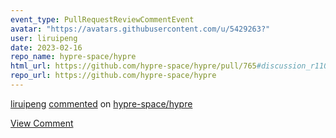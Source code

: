 ```yaml
---
event_type: PullRequestReviewCommentEvent
avatar: "https://avatars.githubusercontent.com/u/5429263?"
user: liruipeng
date: 2023-02-16
repo_name: hypre-space/hypre
html_url: https://github.com/hypre-space/hypre/pull/765#discussion_r1108769670
repo_url: https://github.com/hypre-space/hypre
---
```


<a href='https://github.com/liruipeng' target='_blank'>liruipeng</a> <a href='https://github.com/hypre-space/hypre/pull/765#discussion_r1108769670' target='_blank'>commented</a> on <a href='https://github.com/hypre-space/hypre' target='_blank'>hypre-space/hypre</a>

<a href='https://github.com/hypre-space/hypre/pull/765#discussion_r1108769670' target='_blank'>View Comment</a>